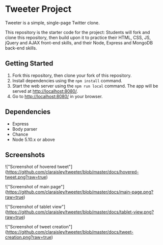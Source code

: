 # Tweeter Project

Tweeter is a simple, single-page Twitter clone.

This repository is the starter code for the project: Students will fork and clone this repository, then build upon it to practice their HTML, CSS, JS, jQuery and AJAX front-end skills, and their Node, Express and MongoDB back-end skills.

## Getting Started

1. Fork this repository, then clone your fork of this repository.
2. Install dependencies using the `npm install` command.
3. Start the web server using the `npm run local` command. The app will be served at <http://localhost:8080/>.
4. Go to <http://localhost:8080/> in your browser.

## Dependencies

- Express
- Body parser
- Chance
- Node 5.10.x or above

## Screenshots

!["Screenshot of hovered tweet"] (https://github.com/claraisley/tweeter/blob/master/docs/hovered-tweet.png?raw=true)

!["Screenshot of main page"] (https://github.com/claraisley/tweeter/blob/master/docs/main-page.png?raw=true)

!["Screenshot of tablet view"] (https://github.com/claraisley/tweeter/blob/master/docs/tablet-view.png?raw=true)

!["Screenshot of tweet creation"] (https://github.com/claraisley/tweeter/blob/master/docs/tweet-creation.png?raw=true)
